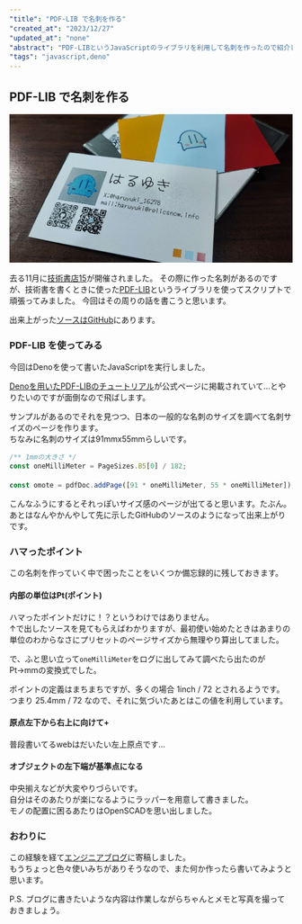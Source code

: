 ```yaml
---
"title": "PDF-LIB で名刺を作る"
"created_at": "2023/12/27"
"updated_at": "none"
"abstract": "PDF-LIBというJavaScriptのライブラリを利用して名刺を作ったので紹介します"
"tags": "javascript,deno"
---
```

## PDF-LIB で名刺を作る

![PDF-LIBで作った名刺](imgs/meishi-ogp.jpg)

去る11月に[技術書店15](https://blog.techbookfest.org/2023/08/18/tbf15-announcement/)が開催されました。
その際に作った名刺があるのですが、技術書を書くときに使った[PDF-LIB](https://pdf-lib.js.org/)というライブラリを使ってスクリプトで頑張ってみました。
今回はその周りの話を書こうと思います。

出来上がった[ソースはGitHub](https://github.com/haruyuki-16278/meishi)にあります。

### PDF-LIB を使ってみる

今回はDenoを使って書いたJavaScriptを実行しました。

[Denoを用いたPDF-LIBのチュートリアル](https://pdf-lib.js.org/#deno)が公式ページに掲載されていて...とやりたいのですが面倒なので飛ばします。

サンプルがあるのでそれを見つつ、日本の一般的な名刺のサイズを調べて名刺サイズのページを作ります。  
ちなみに名刺のサイズは91mmx55mmらしいです。

```javascript
/** 1mmの大きさ */
const oneMilliMeter = PageSizes.B5[0] / 182;

const omote = pdfDoc.addPage([91 * oneMilliMeter, 55 * oneMilliMeter]);
```

こんなふうにするとそれっぽいサイズ感のページが出てると思います。たぶん。
あとはなんやかんやして先に示したGitHubのソースのようになって出来上がりです。

### ハマったポイント

この名刺を作っていく中で困ったことをいくつか備忘録的に残しておきます。

#### 内部の単位はPt(ポイント)

ハマったポイントだけに！？というわけではありません。  
↑で出したソースを見てもらえばわかりますが、最初使い始めたときはあまりの単位のわからなさにプリセットのページサイズから無理やり算出してました。

で、ふと思い立って`oneMilliMeter`をログに出してみて調べたら出たのがPt→mmの変換式でした。

ポイントの定義はまちまちですが、多くの場合 1inch / 72 とされるようです。  
つまり 25.4mm / 72 なので、それに気づいたあとはこの値を利用しています。

#### 原点左下から右上に向けて+

普段書いてるwebはだいたい左上原点です...

#### オブジェクトの左下端が基準点になる

中央揃えなどが大変やりづらいです。  
自分はそのあたりが楽になるようにラッパーを用意して書きました。  
モノの配置に困るあたりはOpenSCADを思い出しました。

### おわりに

この経験を経て[エンジニアブログ](https://note.com/jigjp_engineer/n/n345371374e09)に寄稿しました。  
もうちょっと色々使いみちがありそうなので、また何か作ったら書いてみようと思います。

P.S. ブログに書きたいような内容は作業しながらちゃんとメモと写真を撮っておきましょう。
